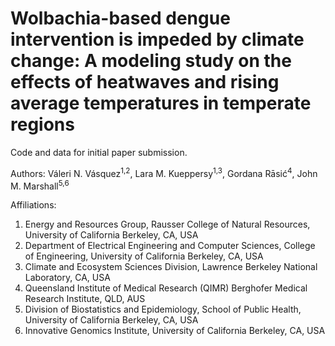 # Wolbachia-based dengue intervention is impeded by climate change: A modeling study on the effects of heatwaves and rising average temperatures in temperate regions

Code and data for initial paper submission. 

Authors: Váleri N. Vásquez<sup>1,2</sup>, Lara M. Kueppersy<sup>1,3</sup>, Gordana Rāsić<sup>4</sup>, John M. Marshall<sup>5,6</sup>

Affiliations: 
1. Energy and Resources Group, Rausser College of Natural Resources, University of California Berkeley, CA, USA
2. Department of Electrical Engineering and Computer Sciences, College of Engineering, University of California Berkeley, CA, USA
3. Climate and Ecosystem Sciences Division, Lawrence Berkeley National Laboratory, CA, USA
4. Queensland Institute of Medical Research (QIMR) Berghofer Medical Research Institute, QLD, AUS
5. Division of Biostatistics and Epidemiology, School of Public Health, University of California Berkeley, CA, USA  
6. Innovative Genomics Institute, University of California Berkeley, CA, USA
